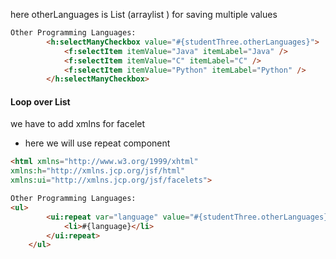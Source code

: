 here otherLanguages is List (arraylist ) for saving multiple values 

```html 
Other Programming Languages: 
		<h:selectManyCheckbox value="#{studentThree.otherLanguages}">
			<f:selectItem itemValue="Java" itemLabel="Java" />
			<f:selectItem itemValue="C" itemLabel="C" />
			<f:selectItem itemValue="Python" itemLabel="Python" />
		</h:selectManyCheckbox>
```

#### Loop over List 
we have to add xmlns for facelet 
- here we will use repeat component 
```html 
<html xmlns="http://www.w3.org/1999/xhtml"
xmlns:h="http://xmlns.jcp.org/jsf/html"
xmlns:ui="http://xmlns.jcp.org/jsf/facelets">

Other Programming Languages: 
<ul>
		<ui:repeat var="language" value="#{studentThree.otherLanguages}">
			<li>#{language}</li>
		</ui:repeat>
	</ul>
```